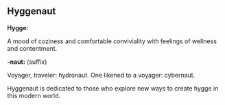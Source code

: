 ## Hyggenaut

**Hygge:**

A mood of coziness and comfortable conviviality with feelings of wellness and contentment.

<!--https://mashable.com/article/hygge-scandinavian-lifestyle-trend/)-->

**-naut:** (suffix)

Voyager, traveler: hydronaut.
One likened to a voyager: cybernaut.

Hyggenaut is dedicated to those who explore new ways to create hygge in this modern world.
